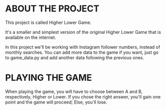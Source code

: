 # ABOUT THE PROJECT

This project is called Higher Lower Game.

It's a smaller and simplest version of the original Higher Lower Game that is available on the internet.

In this project we'll be working with Instagram follower numbers, instead of monthly searches. You can add more data to the game if you want, just go to game_data.py and add another data following the previous ones.

# PLAYING THE GAME

When playing the game, you will have to choose between A and B, respectively, Higher or Lower. If you chose the right answer, you'll gain one point and the game will proceed; Else, you'll lose.